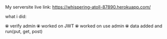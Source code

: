 My serversite live link: https://whispering-atoll-87890.herokuapp.com/

what i did:


⦿ verify admin
⦿ worked on JWT
⦿ worked on use admin
⦿ data added and run(put, get, post)
